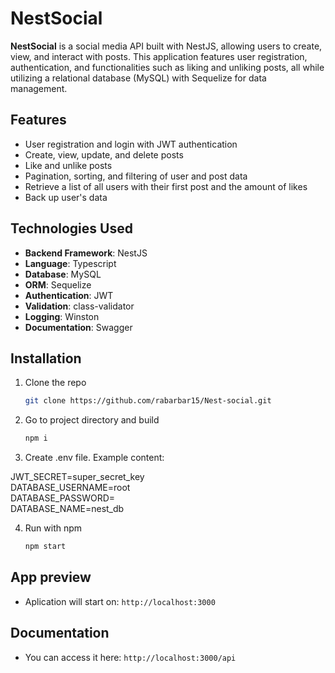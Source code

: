 # NestSocial

**NestSocial** is a social media API built with NestJS, allowing users to create, view, and interact with posts. This application features user registration, authentication, and functionalities such as liking and unliking posts, all while utilizing a relational database (MySQL) with Sequelize for data management.

## Features

- User registration and login with JWT authentication
- Create, view, update, and delete posts
- Like and unlike posts
- Pagination, sorting, and filtering of user and post data
- Retrieve a list of all users with their first post and the amount of likes
- Back up user's data

## Technologies Used

- **Backend Framework**: NestJS
- **Language**: Typescript
- **Database**: MySQL
- **ORM**: Sequelize
- **Authentication**: JWT
- **Validation**: class-validator
- **Logging**: Winston
- **Documentation**: Swagger   

## Installation    

1. Clone the repo
   
   ```sh
   git clone https://github.com/rabarbar15/Nest-social.git
   ```   
2. Go to project directory and build  
     
   ```sh
   npm i
   ```
3. Create .env file. Example content:   

JWT_SECRET=super_secret_key    
DATABASE_USERNAME=root     
DATABASE_PASSWORD=    
DATABASE_NAME=nest_db     

4. Run with npm
     
   ```sh
   npm start
   ```  

## App preview   

* Aplication will start on: `http://localhost:3000`   

## Documentation   

* You can access it here: `http://localhost:3000/api`    
